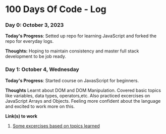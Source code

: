 # 100 Days Of Code - Log

### Day 0: October 3, 2023 

**Today's Progress**: Setted up repo for learning JavaScript and forked the repo for everyday logs.

**Thoughts:** Hoping to maintain consistency and master full stack development to be job ready. 

### Day 1: October 4, Wednesday

**Today's Progress**: Started course on JavasScript for beginners.

**Thoughts** Learnt about DOM and DOM Manipulation. Covered basic topics like variables, data types, operators,etc. Also practiced excercises on JavaScript Arrays and Objects. Feeling more confident about the language and excited to work more on this.

**Link(s) to work**
1. [Some excercises based on topics learned]([(https://github.com/AnuranjN/Learning_JavaScript/commit/695fc2cb88b90660c7cbe1f98593b2cdc89df7a8)])


